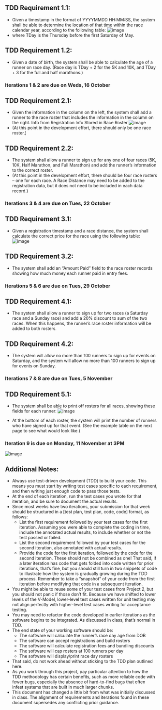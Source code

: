 ## TDD Requirement 1.1:
- Given a timestamp in the format of YYYYMMDD HH:MM:SS, the system
shall be able to determine the location of that time within the race calendar year,
according to the following table:
![image](https://github.com/user-attachments/assets/351c344a-6f87-46c5-8937-5bcb32253547)
- where TDay is the Thursday before the first Saturday of May.

## TDD Requirement 1.2:
- Given a date of birth, the system shall be able to calculate the age of a runner on
race day. (Race day is TDay + 2 for the 5K and 10K, and TDay + 3 for the full and
half marathons.)
### Iterations 1 & 2 are due on Weds, 16 October

## TDD Requirement 2.1:
- Given the information in the column on the left, the system shall add a runner to
the race roster that includes the information in the column on the right.
Info from Registration Info Stored in Race Roster
![image](https://github.com/user-attachments/assets/726198b0-afa9-4652-be33-279209a9355c)
- (At this point in the development effort, there should only be one race roster.)

## TDD Requirement 2.2:
- The system shall allow a runner to sign up for any one of four races (5K,
10K, Half Marathon, and Full Marathon) and add the runner’s information
to the correct roster.
- (At this point in the development effort, there should be four race rosters – one for
each race. A Race Distance may need to be added to the registration data, but it
does not need to be included in each data record.)
### Iterations 3 & 4 are due on Tues, 22 October

## TDD Requirement 3.1:
- Given a registration timestamp and a race distance, the system shall calculate the correct
price for the race using the following table:
![image](https://github.com/user-attachments/assets/40877f30-7a8f-47a8-a9ee-21f74bcbff0d)

## TDD Requirement 3.2:
- The system shall add an “Amount Paid” field to the race roster records showing
how much money each runner paid in entry fees.
### Iterations 5 & 6 are due on Tues, 29 October

## TDD Requirement 4.1:
- The system shall allow a runner to sign up for two races (a Saturday race and
a Sunday race) and add a 20% discount to sum of the two races. When this happens,
the runner’s race roster information will be added to both rosters.

## TDD Requirement 4.2:
- The system will allow no more than 100 runners to sign up for events on Saturday,
and the system will allow no more than 100 runners to sign up for events on Sunday.
### Iterations 7 & 8 are due on Tues, 5 November

## TDD Requirement 5.1:
- The system shall be able to print off rosters for all races, showing these fields
for each runner:
![image](https://github.com/user-attachments/assets/310a32cf-4236-4a70-aa17-32b9adf9943c)

- At the bottom of each roster, the system will print the number of runners who have
signed up for that event. (See the example table on the next page to see what would
look like.)
### Iteration 9 is due on Monday, 11 November at 3PM
![image](https://github.com/user-attachments/assets/2be09f0e-55ae-4511-9415-06cf50039387)

## Additional Notes:
- Always use test-driven development (TDD) to build your code. This means
you must start by writing test cases specific to each requirement, and then
writing just enough code to pass those tests.
- At the end of each iteration, run the test cases you wrote for that iteration,
and be sure to document the actual results.
- Since most weeks have two iterations, your submission for that week should
be structured in a [test plan, test plan, code, code] format, as follows:
  - List the first requirement followed by your test cases for the first
iteration. Assuming you were able to complete the coding in time,
include the annotated actual results, to include whether or not the test
passed or failed.
  - List the second requirement followed by your test cases for the second
iteration, also annotated with actual results.
  - Provide the code for the first iteration, followed by the code for the
second iteration. These should not be combined as one! That said, if a
later iteration has code that gets folded into code written for prior
iterations, that’s fine, but you should still turn in two snippets of code
to illustrate how the system is gradually growing during the TDD
process. Remember to take a “snapshot” of your code from the first
iteration before modifying that code in a subsequent iteration.
- You might be able to reuse some of your test cases from Project 2, but you
should not panic if those don’t fit. Because we have shifted to lower levels of
the V-Model, lower-level test cases written for unit testing may not align
perfectly with higher-level test cases writing for acceptance testing.
- You may need to refactor the code developed in earlier iterations as the
software begins to be integrated. As discussed in class, that’s normal in TDD.
- The end state of your working software should be:
  * The software will calculate the runner’s race day age from DOB
  * The software can accept registrations and build rosters
  * The software will calculate registration fees and bundling discounts
  * The software will cap rosters at 100 runners per day
  * The software will display/print race day rosters
- That said, do not work ahead without sticking to the TDD plan outlined here.
- As you work through this project, pay particular attention to how the TDD
methodology has certain benefits, such as more reliable code with fewer bugs,
especially the absence of hard-to-find bugs that often infest systems that are
built in much larger chunks.
- This document has changed a little bit from what was initially discussed in
class. The alignment of requirements and iterations found in these document
supersedes any conflicting prior guidance.
